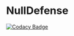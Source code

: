 # NullDefense

[![Codacy Badge](https://api.codacy.com/project/badge/Grade/454a6742af1b4aad98e370f86c035c99)](https://app.codacy.com/app/VenomVendor/NullDefense?utm_source=github.com&utm_medium=referral&utm_content=VenomVendor/NullDefense&utm_campaign=badger)